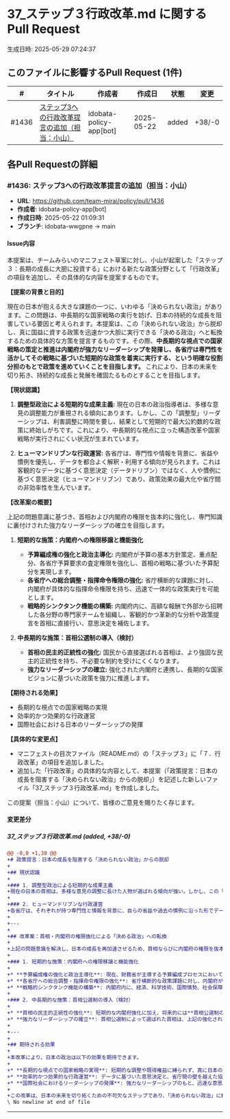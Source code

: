 # 37_ステップ３行政改革.md に関するPull Request

生成日時: 2025-05-29 07:24:37

## このファイルに影響するPull Request (1件)

| # | タイトル | 作成者 | 作成日 | 状態 | 変更 |
|---|---------|--------|--------|------|------|
| #1436 | [ステップ3への行政改革提言の追加（担当：小山）](https://github.com/team-mirai/policy/pull/1436) | idobata-policy-app[bot] | 2025-05-22 | added | +38/-0 |

## 各Pull Requestの詳細

### #1436: ステップ3への行政改革提言の追加（担当：小山）

- **URL**: https://github.com/team-mirai/policy/pull/1436
- **作成者**: idobata-policy-app[bot]
- **作成日時**: 2025-05-22 01:09:31
- **ブランチ**: idobata-wwgpne → main

#### Issue内容

本提案は、チームみらいのマニフェスト草案に対し、小山が起案した「ステップ３：長期の成長に大胆に投資する」における新たな政策分野として「行政改革」の項目を追加し、その具体的な内容を提案するものです。

**【提案の背景と目的】**

現在の日本が抱える大きな課題の一つに、いわゆる「決められない政治」があります。この問題は、中長期的な国家戦略の実行を妨げ、日本の持続的な成長を阻害している要因と考えられます。本提案は、この「決められない政治」から脱却し、真に国益に資する政策を迅速かつ大胆に実行できる「決める政治」へと転換するための具体的な方策を提言するものです。その際、**中長期的な視点での国家戦略の策定と推進は内閣府が強力なリーダーシップを発揮し、各省庁は専門性を活かしてその戦略に基づいた短期的な政策を着実に実行する、という明確な役割分担のもとで政策を進めていくことを目指します。** これにより、日本の未来を切り拓き、持続的な成長と発展を確固たるものとすることを目指します。

**【現状認識】**

1.  **調整型政治による短期的な成果主義:**
    現在の日本の政治指導者は、多様な意見の調整能力が重視される傾向にあります。しかし、この「調整型」リーダーシップは、利害調整に時間を要し、結果として短期的で最大公約数的な政策に終始しがちです。これにより、中長期的な視点に立った構造改革や国家戦略が実行されにくい状況が生まれています。

2.  **ヒューマンドリブンな行政運営:**
    各省庁は、専門性や情報を背景に、省益や慣例を優先し、データを都合よく解釈・利用する傾向が見られます。これは客観的なデータに基づく意思決定（データドリブン）ではなく、人や慣例に基づく意思決定（ヒューマンドリブン）であり、政策効果の最大化や省庁間の非効率性を生んでいます。

**【改革案の概要】**

上記の問題意識に基づき、首相および内閣府の権限を抜本的に強化し、専門知識に裏付けされた強力なリーダーシップの確立を目指します。

1.  **短期的な施策：内閣府への権限移譲と機能強化**
    *   **予算編成権の強化と政治主導化:** 内閣府が予算の基本方針策定、重点配分、各省庁予算要求の査定権限を強化し、首相の戦略に基づいた予算配分を実現します。
    *   **各省庁への総合調整・指揮命令権限の強化:** 省庁横断的な課題に対し、内閣府が具体的な指揮命令権限を持ち、迅速で一体的な政策実行を可能とします。
    *   **戦略的シンクタンク機能の構築:** 内閣府内に、高額な報酬で外部から招聘した各分野の専門家チームを組織し、客観的かつ革新的な分析や政策提言を首相に直接行い、意思決定を補佐します。

2.  **中長期的な施策：首相公選制の導入（検討）**
    *   **首相の民主的正統性の強化:** 国民から直接選ばれる首相は、より強固な民主的正統性を持ち、不必要な制約を受けにくくなります。
    *   **強力なリーダーシップの確立:** 強化された内閣府と連携し、長期的な国家ビジョンに基づいた政策を強力に推進します。

**【期待される効果】**

*   長期的な視点での国家戦略の実現
*   効率的かつ効果的な行政運営
*   国際社会における日本のリーダーシップの発揮

**【具体的な変更点】**

*   マニフェストの目次ファイル（README.md）の「ステップ３」に「７．行政改革」の項目を追加しました。
*   追加した「行政改革」の具体的な内容として、本提案（「政策提言：日本の成長を阻害する「決められない政治」からの脱却」）を記述した新しいファイル「37_ステップ３行政改革.md」を作成しました。

この提案（担当：小山）について、皆様のご意見を賜りたく存じます。

#### 変更差分

##### 37_ステップ３行政改革.md (added, +38/-0)

```diff
@@ -0,0 +1,38 @@
+# 政策提言：日本の成長を阻害する「決められない政治」からの脱却
+
+## 現状認識
+
+### 1. 調整型政治による短期的な成果主義
+現在の日本の首相は、多様な意見の調整に長けた人物が選ばれる傾向が強い。しかし、この「調整型」のリーダーシップは、党内や各省庁の利害対立を乗り越えるための合意形成に多くの時間を費やし、結果として短期間で成果を上げやすい、あるいは各方面に配慮した**「最大公約数的」な政策**しか打ち出せない状況を生んでいます。これにより、中長期的な視点に立った大胆な構造改革や国家戦略が不足し、日本の持続的な成長が阻害されていると考えます。
+
+### 2. ヒューマンドリブンな行政運営
+各省庁は、それぞれが持つ専門性と情報を背景に、自らの省益や過去の慣例に沿った形でデータを選別し、都合の良い形で利用する傾向が見られます。これは真の意味での**「データドリブン（データに基づく意思決定）」ではなく、「ヒューマンドリブン（人や慣例に基づく意思決定）」な行政運営**に陥っていることを示唆します。結果として、客観的な根拠に基づかない政策決定や、省庁間の連携不足による非効率性が生じ、国民全体の利益を最大化できない要因となっています。
+
+---
+
+## 改革案：首相・内閣府の権限強化による「決める政治」への転換
+
+上記の問題意識を解決し、日本の成長を再加速させるため、首相ならびに内閣府の権限を抜本的に強化し、**専門知識に裏付けされたリーダーシップ**を実現することを提案します。
+
+### 1. 短期的な施策：内閣府への権限移譲と機能強化
+
+* **予算編成権の強化と政治主導化**: 現在、財務省が主導する予算編成プロセスにおいて、内閣府がより強力なイニシアティブを取れるよう、**予算の基本方針策定、重点配分、各省庁予算要求の査定権限**を強化します。これにより、首相が掲げる国家戦略や成長戦略に基づいた予算配分を政治主導で実現します。
+* **各省庁への総合調整・指揮命令権限の強化**: 省庁横断的な政策課題に対し、内閣府が各省庁間の調整だけでなく、**具体的な指揮命令権限**を持つことで、省庁の壁を越えた迅速かつ一体的な政策実行を可能とします。
+* **戦略的シンクタンク機能の構築**: 内閣府内に、経済、科学技術、国際情勢、社会保障、危機管理など、**各分野の最先端の専門家からなるチームを組織**します。これらの専門家は、**高額な報酬で外部から招聘**し、既存の官僚機構にとらわれない客観的かつ革新的な分析、データに基づいた政策提言、リスク評価を首相に直接行い、意思決定を強力に補佐します。これにより、首相の「頷き」が、より質の高い情報と専門知識に裏打ちされたものとなるよう支援します。
+
+### 2. 中長期的な施策：首相公選制の導入（検討）
+
+* **首相の民主的正統性の強化**: 短期的な内閣府強化に加え、将来的には**首相公選制の導入を検討**します。国民から直接選ばれる首相は、より強固な民主的正統性を獲得し、国民の負託を受けたリーダーとして、党内や官僚機構からの不必要な制約を受けにくくなります。
+* **強力なリーダーシップの確立**: 首相公選制によって選ばれた首相は、上記の強化された内閣府の機能と連携し、**長期的な国家ビジョンに基づいた政策を強力に推進**します。これにより、日本の最大の課題である「決められない政治」から脱却し、大胆な改革を断行できる「決める政治」への転換を図ります。
+
+---
+
+## 期待される効果
+
+本改革により、日本の政治は以下の効果を期待できます。
+
+* **長期的な視点での国家戦略の実現**: 短期的な調整や既得権益に縛られず、真に日本の未来を見据えた政策立案と実行が可能になります。
+* **効率的かつ効果的な行政運営**: データに基づいた意思決定と、省庁間の壁を越えた協力体制により、無駄を排し、国民にとって最適な行政サービスを提供できるようになります。
+* **国際社会におけるリーダーシップの発揮**: 強力なリーダーシップのもと、迅速な意思決定と政策実行が可能となることで、国際社会における日本の存在感を高め、グローバルな課題解決に貢献できるようになります。
+
+この改革は、日本の未来を切り拓くための不可欠なステップであり、「決められない政治」に終止符を打ち、「決める政治」への移行を実現することで、日本の持続的な成長と発展を確固たるものとします。
\ No newline at end of file
```

---

